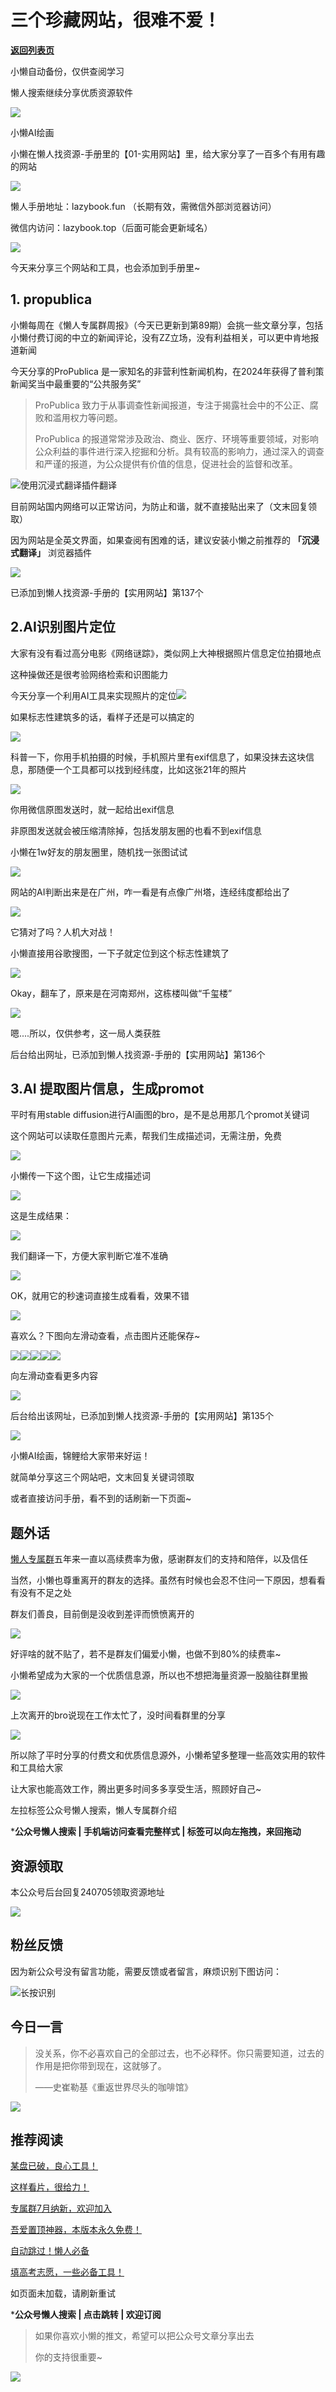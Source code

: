 # 三个珍藏网站，很难不爱！

[**返回列表页**](/gzh/懒人搜索)

小懒自动备份，仅供查阅学习

懒人搜索继续分享优质资源软件

![](https://mmbiz.qpic.cn/sz_mmbiz_png/BXJXNRRKQNIHWnFEXseLn7Bgm3aUDeFW8lMMTmDf1QicuLFEibSFOkic2UgjSnAETKRicPpYGPIvAicjUe6v8WFwQUg/640?wx_fmt=png&from;=appmsg)

小懒AI绘画

小懒在懒人找资源-手册里的【01-实用网站】里，给大家分享了一百多个有用有趣的网站

![](https://mmbiz.qpic.cn/sz_mmbiz_png/BXJXNRRKQNIHWnFEXseLn7Bgm3aUDeFWXS2ehvP9D6t41gkSnzY0HG6TRE6ADS6p4DbMCvjSqQWSWOIiciaPic0YQ/640?wx_fmt=png&from;=appmsg)

懒人手册地址：lazybook.fun （长期有效，需微信外部浏览器访问）

微信内访问：lazybook.top（后面可能会更新域名）

![](https://mmbiz.qpic.cn/sz_mmbiz_png/BXJXNRRKQNIomCouFZiapmAXaficBdUN9ySpU0jj2pD9a3REWPxvUBfgsVfIBZcicl23Ak5QcLdx9XBmSucPXTBug/640?wx_fmt=png&from;=appmsg)

今天来分享三个网站和工具，也会添加到手册里~

## 1\. propublica

小懒每周在《懒人专属群周报》（今天已更新到第89期）会挑一些文章分享，包括小懒付费订阅的中立的新闻评论，没有ZZ立场，没有利益相关，可以更中肯地报道新闻

今天分享的ProPublica 是一家知名的非营利性新闻机构，在2024年获得了普利策新闻奖当中最重要的“公共服务奖”

> ProPublica 致力于从事调查性新闻报道，专注于揭露社会中的不公正、腐败和滥用权力等问题。
>
> ProPublica
> 的报道常常涉及政治、商业、医疗、环境等重要领域，对影响公众利益的事件进行深入挖掘和分析。具有较高的影响力，通过深入的调查和严谨的报道，为公众提供有价值的信息，促进社会的监督和改革。

![](https://mmbiz.qpic.cn/sz_mmbiz_png/BXJXNRRKQNIHWnFEXseLn7Bgm3aUDeFWVia34Tfo1ziaZwjlEZ6iaVdM4Kwe7Gr3IC51tmicnVXRFCJDjtHNE1txvw/640?wx_fmt=png&from;=appmsg)使用沉浸式翻译插件翻译

目前网站国内网络可以正常访问，为防止和谐，就不直接贴出来了（文末回复领取）

因为网站是全英文界面，如果查阅有困难的话，建议安装小懒之前推荐的 **「沉浸式翻译」** 浏览器插件

![](https://mmbiz.qpic.cn/sz_mmbiz_png/BXJXNRRKQNIHWnFEXseLn7Bgm3aUDeFWcWwg1AttRhuV5XCnRhnvVFXvU2sjNT6yhN5WLlqP2ddLatImUJuWjw/640?wx_fmt=png&from;=appmsg)

已添加到懒人找资源-手册的【实用网站】第137个

## 2.AI识别图片定位

大家有没有看过高分电影《网络谜踪》，类似网上大神根据照片信息定位拍摄地点

这种操做还是很考验网络检索和识图能力

今天分享一个利用AI工具来实现照片的定位![](https://mmbiz.qpic.cn/sz_mmbiz_jpg/BXJXNRRKQNIHWnFEXseLn7Bgm3aUDeFWWQQN8r1jfI3aIz9DZ0c9mcf6GNm2Xqpma0P5xYgTNIz165yQmYJP7g/640?wx_fmt=jpeg&from;=appmsg)

如果标志性建筑多的话，看样子还是可以搞定的

![](https://mmbiz.qpic.cn/sz_mmbiz_png/BXJXNRRKQNIHWnFEXseLn7Bgm3aUDeFWe6oEhVhYvbq3r1GicBKQp6XGDeanDeuq7ExacZHtmkW2JTgJf2IcicpA/640?wx_fmt=png&from;=appmsg)

科普一下，你用手机拍摄的时候，手机照片里有exif信息了，如果没抹去这块信息，那随便一个工具都可以找到经纬度，比如这张21年的照片

![](https://mmbiz.qpic.cn/sz_mmbiz_jpg/BXJXNRRKQNIHWnFEXseLn7Bgm3aUDeFWR2VFj4vticJ60WicDgsBO81Nf2wI7LMI0Gu4BZVG3Fl83Qw5hwPCZlrw/640?wx_fmt=jpeg)

你用微信原图发送时，就一起给出exif信息

非原图发送就会被压缩清除掉，包括发朋友圈的也看不到exif信息

小懒在1w好友的朋友圈里，随机找一张图试试

![](https://mmbiz.qpic.cn/sz_mmbiz_jpg/BXJXNRRKQNIHWnFEXseLn7Bgm3aUDeFW45w8nxPZc7FzLOrJEFagHtzAuhhOUReMVlnqHn9EIapuCBlMrnCjrQ/640?wx_fmt=jpeg&from;=appmsg)

网站的AI判断出来是在广州，咋一看是有点像广州塔，连经纬度都给出了

![](https://mmbiz.qpic.cn/sz_mmbiz_png/BXJXNRRKQNIHWnFEXseLn7Bgm3aUDeFWRuFIichEibjcGjqUIZeicsFMyQogsnFkoSe7bgPKODr40ps42MaZu6WqA/640?wx_fmt=png&from;=appmsg)

它猜对了吗？人机大对战！

小懒直接用谷歌搜图，一下子就定位到这个标志性建筑了

![](https://mmbiz.qpic.cn/sz_mmbiz_png/BXJXNRRKQNIHWnFEXseLn7Bgm3aUDeFWm1vBNQZKRYY2Q95GRV0ASzc5Jic8QYicqzD6CHoCUPzXobRK5mobkr0w/640?wx_fmt=png&from;=appmsg)

Okay，翻车了，原来是在河南郑州，这栋楼叫做“千玺楼”

![](https://mmbiz.qpic.cn/sz_mmbiz_jpg/BXJXNRRKQNIHWnFEXseLn7Bgm3aUDeFWcfr00jQzSo8NniavnBs5mQBdqnOoiatjOkEklfHVaDvUByib7XZXNKuUA/640?wx_fmt=jpeg&from;=appmsg)

嗯....所以，仅供参考，这一局人类获胜

后台给出网址，已添加到懒人找资源-手册的【实用网站】第136个

## 3.AI 提取图片信息，生成promot

平时有用stable diffusion进行AI画图的bro，是不是总用那几个promot关键词

这个网站可以读取任意图片元素，帮我们生成描述词，无需注册，免费

![](https://mmbiz.qpic.cn/sz_mmbiz_png/BXJXNRRKQNIHWnFEXseLn7Bgm3aUDeFW1gYrSX8tbNiaaaViaJnc1AciaW9zySznfTBIEdCDH40jJuGEVCkmgz0mg/640?wx_fmt=png&from;=appmsg)

小懒传一下这个图，让它生成描述词

![](https://mmbiz.qpic.cn/sz_mmbiz_jpg/BXJXNRRKQNIHWnFEXseLn7Bgm3aUDeFWjCaUA7sduGVCOUKQDO2WiaoLhLfLC8esibuiblAr9CQcian5bpxyRdgs7g/640?wx_fmt=jpeg&from;=appmsg)

这是生成结果：

![](https://mmbiz.qpic.cn/sz_mmbiz_png/BXJXNRRKQNIHWnFEXseLn7Bgm3aUDeFWgwDsdbXR3d7yzCt0cfF3Hn6ibBeldGZWjZO7S1RnPnYtA2FUa0ztA9g/640?wx_fmt=png&from;=appmsg)

我们翻译一下，方便大家判断它准不准确

![](https://mmbiz.qpic.cn/sz_mmbiz_png/BXJXNRRKQNIHWnFEXseLn7Bgm3aUDeFWvb7QEc7QTcREwfnt8Z4ZM5tWdtruXYV54Y5gicYQiabj5lPXMBpIiabeA/640?wx_fmt=png&from;=appmsg)

OK，就用它的秒速词直接生成看看，效果不错

![](https://mmbiz.qpic.cn/sz_mmbiz_png/BXJXNRRKQNIHWnFEXseLn7Bgm3aUDeFWMicDxWNWpkfWBEibnCWq7dCSr2RewfgOHJgrD08BCUQXJ9L6hR8INXeQ/640?wx_fmt=png&from;=appmsg)

喜欢么？下图向左滑动查看，点击图片还能保存~

![](https://mmbiz.qpic.cn/sz_mmbiz_png/BXJXNRRKQNIHWnFEXseLn7Bgm3aUDeFWllycrwZA0DklutuIFJ3CZNqO3FxkKYMuwXtopMa2anx584CudwPUHQ/640?wx_fmt=png&from;=appmsg)![](https://mmbiz.qpic.cn/sz_mmbiz_png/BXJXNRRKQNIHWnFEXseLn7Bgm3aUDeFWHGASJ9ficto8NVFUKBJ6yB1mgOYRPLgR1U4RsnXQd4KdPbf4OGkSMhA/640?wx_fmt=png&from;=appmsg)![](https://mmbiz.qpic.cn/sz_mmbiz_png/BXJXNRRKQNIHWnFEXseLn7Bgm3aUDeFWeuZPxdftSGCswyHfiaNrKiaickyw8b9kicxBwRn0K7B4ia3FbfENRR4uTow/640?wx_fmt=png&from;=appmsg)![](https://mmbiz.qpic.cn/sz_mmbiz_png/BXJXNRRKQNIHWnFEXseLn7Bgm3aUDeFWUnWNfjnGuKZZuzrrAb578UvwBMMlmhSPCHftdoFicw7Ag2WptyU5vKw/640?wx_fmt=png&from;=appmsg)![](https://mmbiz.qpic.cn/sz_mmbiz_png/BXJXNRRKQNIHWnFEXseLn7Bgm3aUDeFWdtNtP6HYsaicNFtyfL6P9fmsa20LpMDUCt8uIOExsCcRCxYoib82y2Zg/640?wx_fmt=png&from;=appmsg)

向左滑动查看更多内容

![](https://mmbiz.qpic.cn/sz_mmbiz_gif/BXJXNRRKQNIHWnFEXseLn7Bgm3aUDeFWWv9npcYrpLjxKm0Pv5J477V7zkOhRGAI6qlfeA8zcPfH8PwOicu9P7w/640?wx_fmt=gif&from;=appmsg)

  

后台给出该网址，已添加到懒人找资源-手册的【实用网站】第135个

![](https://mmbiz.qpic.cn/sz_mmbiz_png/BXJXNRRKQNIHWnFEXseLn7Bgm3aUDeFWnnhXWWVon2pjiaSPvYNxdfd5icpdolvqWUicsfeo1mz6M8NhpwSAQg2nw/640?wx_fmt=png&from;=appmsg)

小懒AI绘画，锦鲤给大家带来好运！

就简单分享这三个网站吧，文末回复关键词领取

或者直接访问手册，看不到的话刷新一下页面~

## 题外话

[懒人专属群](https://mp.weixin.qq.com/s?__biz=MzkwNjE5NDYzOQ==&mid=2247491034&idx=1&sn=c40ba03680bbc22781c39c6818124cc6&scene=21#wechat_redirect)五年来一直以高续费率为傲，感谢群友们的支持和陪伴，以及信任

当然，小懒也尊重离开的群友的选择。虽然有时候也会忍不住问一下原因，想看看有没有不足之处

群友们善良，目前倒是没收到差评而愤愤离开的

![](https://mmbiz.qpic.cn/sz_mmbiz_png/BXJXNRRKQNIHWnFEXseLn7Bgm3aUDeFWnrh1Tv8mEmMq4bBwoO7oibE3Fv8CCkiawYmfuJfdbicficYVPeFjwtlWgg/640?wx_fmt=png&from;=appmsg)

好评啥的就不贴了，若不是群友们偏爱小懒，也做不到80%的续费率~

小懒希望成为大家的一个优质信息源，所以也不想把海量资源一股脑往群里搬

![](https://mmbiz.qpic.cn/sz_mmbiz_png/BXJXNRRKQNIomCouFZiapmAXaficBdUN9ypsAgXxBA3fE1iaY87FS91Zmk0rM64BzicXnnUQlXNMx8sFzzXFKdERlQ/640?wx_fmt=png&from;=appmsg)

上次离开的bro说现在工作太忙了，没时间看群里的分享

![](https://mmbiz.qpic.cn/sz_mmbiz_jpg/BXJXNRRKQNIHWnFEXseLn7Bgm3aUDeFWrvuJarsD4zg0bEzmiafJ2znwQ2eVbbttrhunECBL5So3GZCkx1Kz9Jg/640?wx_fmt=jpeg&from;=appmsg)

所以除了平时分享的付费文和优质信息源外，小懒希望多整理一些高效实用的软件和工具给大家

让大家也能高效工作，腾出更多时间多多享受生活，照顾好自己~

左拉标签公众号懒人搜索，懒人专属群介绍[](https://mp.weixin.qq.com/s?__biz=MzkwNjE5NDYzOQ==&mid=2247486907&idx=1&sn=23a2e5c2d932caad06b5d6190e9415c9&scene=21#wechat_redirect)

 ***公众号懒人搜索 | 手机端访问查看完整样式 | 标签可以向左拖拽，来回拖动**

##  资源领取

本公众号后台回复240705领取资源地址

![](https://mmbiz.qpic.cn/sz_mmbiz_png/BXJXNRRKQNLUDREWLEiaz4atNIu5GsH65E1SdqC8k1gMylFg91guwoqWCY4QcABnbsh9RIz8Un8iaGSr9OPfQhXA/640?wx_fmt=png&wxfrom;=5&wx;_lazy=1&wx;_co=1)

## 粉丝反馈

因为新公众号没有留言功能，需要反馈或者留言，麻烦识别下图访问：

![](https://mmbiz.qpic.cn/sz_mmbiz_png/RDnsI9KkLHXUp35ZZUH6anzI01OzYCVHYOslcNaYdqXU31j38icickWjaHliaO82mELSfv1sRKYgmloTkzxRLT3CQ/640?wx_fmt=png&from;=appmsg)长按识别

## 今日一言

> 没关系，你不必喜欢自己的全部过去，也不必释怀。你只需要知道，过去的作用是把你带到现在，这就够了。
>
> ——史崔勒基《重返世界尽头的咖啡馆》

![](https://mmbiz.qpic.cn/sz_mmbiz_jpg/BXJXNRRKQNIHWnFEXseLn7Bgm3aUDeFW4DAGHv6WdINg4ggsNTzkkibyShVWAHSW7M6dzmobEfHicMoUrXOGJ0hA/640?wx_fmt=jpeg&from;=appmsg)

## 推荐阅读

[某盘已破，良心工具！](https://mp.weixin.qq.com/s?__biz=MzkwNjE5NDYzOQ==&mid=2247491833&idx=1&sn=0cbda686719e0a5b60bf0ea9162e90d3&chksm=c0ee9b59f799124fa6b92d4735a5862a4d37f4b52dee4a69da52647ff18e629595abf324b313&token=1328989717&lang=zh_CN&scene=21#wechat_redirect)

[这样看片，很给力！](https://mp.weixin.qq.com/s?__biz=MzkwNjE5NDYzOQ==&mid=2247491812&idx=1&sn=e69551c7ff8fe09f29e7bf66489dd532&chksm=c0ee9b44f799125260eaf3e4e59000da3de10b4d22c306fbf40489cd57bf662775a8ffbad282&token=919175250&lang=zh_CN&scene=21#wechat_redirect)

[专属群7月纳新，欢迎加入](https://mp.weixin.qq.com/s?__biz=MzkwNjE5NDYzOQ==&mid=2247491754&idx=1&sn=cccb3dbd4f444e61f0577bb6cf934733&chksm=c0ee9b0af799121c27dfe0bdff2dd4fd61edb8494bc5b8aba819d6f00e625884a47ee6dae9f5&token=1851932084&lang=zh_CN&scene=21#wechat_redirect)

[吾爱置顶神器，本版本永久免费！](https://mp.weixin.qq.com/s?__biz=MzkwNjE5NDYzOQ==&mid=2247491687&idx=1&sn=4c42042d3d39f9a900a20e21acce40ce&chksm=c0ee9bc7f79912d17ac6429e671793cad27a0ca206cedbb34faf0c95c24ef2613d6278434fa1&token=1851932084&lang=zh_CN&scene=21#wechat_redirect)

[自动跳过！懒人必备](https://mp.weixin.qq.com/s?__biz=MzkwNjE5NDYzOQ==&mid=2247491668&idx=1&sn=f42a890732233fa3b6e9d8106c0b0417&chksm=c0ee9bf4f79912e26f626a5b9fc95131ce071f5017f3cbd1b9703d420163651bade39382702f&token=1039567786&lang=zh_CN&scene=21#wechat_redirect)

[填高考志愿，一些必备工具！](https://mp.weixin.qq.com/s?__biz=MzkwNjE5NDYzOQ==&mid=2247491642&idx=1&sn=56172ace0b2478540ed012bd161d5fc7&chksm=c0ee9b9af799128c0d81725d52b0caa8f911f06c3a19c19d7a9dc046233a7f5e46d919c73783&token=168741860&lang=zh_CN&scene=21#wechat_redirect)

[](https://mp.weixin.qq.com/mp/appmsgalbum?__biz=MzkwNjE5NDYzOQ==&action=getalbum&album_id=3095199290177650691#wechat_redirect)[](https://mp.weixin.qq.com/mp/appmsgalbum?__biz=MzkwNjE5NDYzOQ==&action=getalbum&album_id=3184635951063531523#wechat_redirect)[](https://mp.weixin.qq.com/mp/appmsgalbum?__biz=MzkwNjE5NDYzOQ==&action=getalbum&album_id=3189384915092537344#wechat_redirect)[](https://mp.weixin.qq.com/mp/appmsgalbum?__biz=MzkwNjE5NDYzOQ==&action=getalbum&album_id=3095199290177650691#wechat_redirect)如页面未加载，请刷新重试

 ***公众号懒人搜索 | 点击跳转 | 欢迎订阅**

> 如果你喜欢小懒的推文，希望可以把公众号文章分享出去
>
> 你的支持很重要~

![](https://mmbiz.qpic.cn/sz_mmbiz_gif/BXJXNRRKQNJ6YdLcSex3A3fRP26rl1cS3HO7V1sQUXcdiakzhwpgs1FicmG6XVSr6w6VRhSpuiagjCk1UcMxSbSdg/640?wx_fmt=gif&from;=appmsg)

